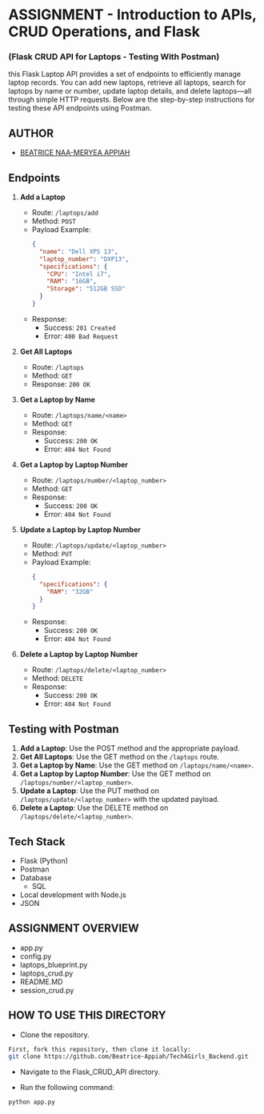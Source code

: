 # ASSIGNMENT - Introduction to APIs, CRUD Operations, and Flask
### (Flask CRUD API for Laptops - Testing With Postman)
this Flask Laptop API provides a set of endpoints to efficiently manage laptop records. You can add new laptops, retrieve all laptops, search for laptops by name or number, update laptop details, and delete laptops—all through simple HTTP requests. Below are the step-by-step instructions for testing these API endpoints using Postman.

## AUTHOR
* [BEATRICE NAA-MERYEA APPIAH](https://www.linkedin.com/in/beatrice-naa-meryea-appiah-468a5431b?trk=contact-inf)

## Endpoints
1. **Add a Laptop**
   - Route: `/laptops/add`
   - Method: `POST`
   - Payload Example:
     ```json
     {
       "name": "Dell XPS 13",
       "laptop_number": "DXP13",
       "specifications": {
         "CPU": "Intel i7",
         "RAM": "16GB",
         "Storage": "512GB SSD"
       }
     }
     ```
   - Response:
     - Success: `201 Created`
     - Error: `400 Bad Request`

2. **Get All Laptops**
   - Route: `/laptops`
   - Method: `GET`
   - Response: `200 OK`

3. **Get a Laptop by Name**
   - Route: `/laptops/name/<name>`
   - Method: `GET`
   - Response: 
     - Success: `200 OK`
     - Error: `404 Not Found`

4. **Get a Laptop by Laptop Number**
   - Route: `/laptops/number/<laptop_number>`
   - Method: `GET`
   - Response: 
     - Success: `200 OK`
     - Error: `404 Not Found`

5. **Update a Laptop by Laptop Number**
   - Route: `/laptops/update/<laptop_number>`
   - Method: `PUT`
   - Payload Example:
     ```json
     {
       "specifications": {
         "RAM": "32GB"
       }
     }
     ```
   - Response:
     - Success: `200 OK`
     - Error: `404 Not Found`

6. **Delete a Laptop by Laptop Number**
   - Route: `/laptops/delete/<laptop_number>`
   - Method: `DELETE`
   - Response: 
     - Success: `200 OK`
     - Error: `404 Not Found`

## Testing with Postman
1. **Add a Laptop**: Use the POST method and the appropriate payload.
2. **Get All Laptops**: Use the GET method on the `/laptops` route.
3. **Get a Laptop by Name**: Use the GET method on `/laptops/name/<name>`.
4. **Get a Laptop by Laptop Number**: Use the GET method on `/laptops/number/<laptop_number>`.
5. **Update a Laptop**: Use the PUT method on `/laptops/update/<laptop_number>` with the updated payload.
6. **Delete a Laptop**: Use the DELETE method on `/laptops/delete/<laptop_number>`.

## Tech Stack
* Flask (Python)
* Postman
* Database
  - SQL
* Local development with Node.js
* JSON

## ASSIGNMENT OVERVIEW
- app.py
- config.py
- laptops_blueprint.py
- laptops_crud.py
- README.MD
- session_crud.py

## HOW TO USE THIS DIRECTORY
- Clone the repository.
```bash
First, fork this repository, then clone it locally:
git clone https://github.com/Beatrice-Appiah/Tech4Girls_Backend.git
```

- Navigate to the Flask_CRUD_API directory.

- Run the following command:
```bash
python app.py
```